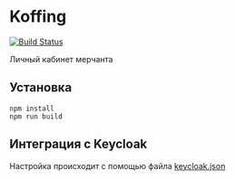 # Koffing 
[![Build Status](http://ci.rbkmoney.com/buildStatus/icon?job=rbkmoney_private/koffing/master)](http://ci.rbkmoney.com/job/rbkmoney_private/view/Frontend/job/koffing/job/master/)

Личный кабинет мерчанта

## Установка

    npm install
    npm run build

## Интеграция с Keycloak
Настройка происходит с помощью файла [keycloak.json](/app/keycloak.json)
